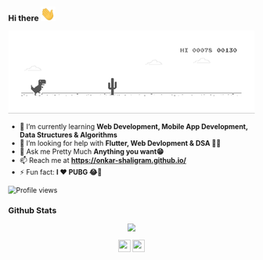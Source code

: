 ### Hi there <img src="https://raw.githubusercontent.com/onkar-shaligram/onkar-shaligram/master/wave.gif" width="30px">

![image](https://raw.githubusercontent.com/onkar-shaligram/onkar-shaligram/master/dino.gif)

- 🌱 I’m currently learning **Web Development, Mobile App Development, Data Structures & Algorithms**
- 🤔 I’m looking for help with **Flutter, Web Devlopment & DSA 🤨🧐**
- 💬 Ask me Pretty Much **Anything you want😁**
- 📫 Reach me at **https://onkar-shaligram.github.io/**
- ⚡ Fun fact: **I ❤ PUBG 😂🔫**

![Profile views](https://gpvc.arturio.dev/onkar-shaligram)

### Github Stats

<p align="center"> <img src="https://github-readme-stats.vercel.app/api?username=onkar-shaligram&show_icons=true&theme=default" /> </p>

<p align="center">
<a href="https://twitter.com/shaligram_onkar" target="blank"><img align="center" src="https://cdn.jsdelivr.net/npm/simple-icons@3.0.1/icons/twitter.svg" height="25" width="25" /></a>
<a href="https://www.linkedin.com/in/onkar-shaligram-a9799b190/" target="blank"><img align="center" src="https://cdn.jsdelivr.net/npm/simple-icons@3.0.1/icons/linkedin.svg"  height="25" width="25" /></a>
</p>
